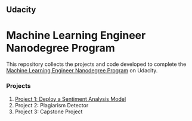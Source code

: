 ## Udacity

# Machine Learning Engineer Nanodegree Program

This repository collects the projects and code developed to complete the [Machine Learning Engineer Nanodegree Program](https://www.udacity.com/course/machine-learning-engineer-nanodegree--nd009t) on Udacity.

### Projects

1. [Project 1: Deploy a Sentiment Analysis Model](./projects/01/README.md)
2. Project 2: Plagiarism Detector
3. Project 3: Capstone Project
